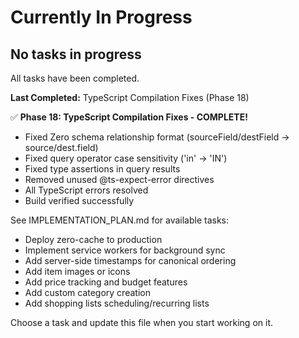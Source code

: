 # Currently In Progress

## No tasks in progress

All tasks have been completed.

**Last Completed:** TypeScript Compilation Fixes (Phase 18)

✅ **Phase 18: TypeScript Compilation Fixes - COMPLETE!**
- Fixed Zero schema relationship format (sourceField/destField → source/dest.field)
- Fixed query operator case sensitivity ('in' → 'IN')
- Fixed type assertions in query results
- Removed unused @ts-expect-error directives
- All TypeScript errors resolved
- Build verified successfully

See IMPLEMENTATION_PLAN.md for available tasks:
- Deploy zero-cache to production
- Implement service workers for background sync
- Add server-side timestamps for canonical ordering
- Add item images or icons
- Add price tracking and budget features
- Add custom category creation
- Add shopping lists scheduling/recurring lists

Choose a task and update this file when you start working on it.
